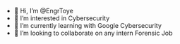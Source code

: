 - 👋 Hi, I’m @EngrToye
- 👀 I’m interested in Cybersecurity
- 🌱 I’m currently learning with Google Cybersecurity
- 💞️ I’m looking to collaborate on any intern Forensic Job


<!---
EngrToye/EngrToye is a ✨ special ✨ repository because its `README.md` (this file) appears on your GitHub profile.
You can click the Preview link to take a look at your changes.
--->
